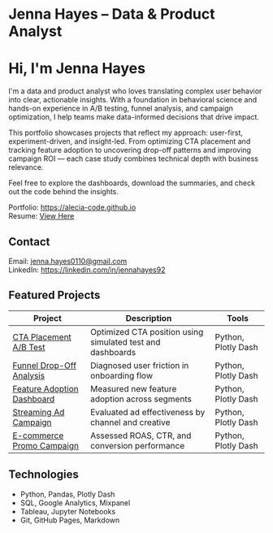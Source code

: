 # Jenna Hayes – Data & Product Analyst

# Hi, I'm Jenna Hayes

I'm a data and product analyst who loves translating complex user behavior into clear, actionable insights. With a foundation in behavioral science and hands-on experience in A/B testing, funnel analysis, and campaign optimization, I help teams make data-informed decisions that drive impact.

This portfolio showcases projects that reflect my approach: user-first, experiment-driven, and insight-led. From optimizing CTA placement and tracking feature adoption to uncovering drop-off patterns and improving campaign ROI — each case study combines technical depth with business relevance.

Feel free to explore the dashboards, download the summaries, and check out the code behind the insights.

Portfolio: https://alecia-code.github.io  
Resume: [View Here](docs/resume.md)

## Contact

Email: jenna.hayes0110@gmail.com  
LinkedIn: https://linkedin.com/in/jennahayes92

## Featured Projects

| Project | Description | Tools |
|--------|-------------|-------|
| [CTA Placement A/B Test](docs/cta-ab-test.md) | Optimized CTA position using simulated test and dashboards | Python, Plotly Dash |
| [Funnel Drop-Off Analysis](docs/funnel-dropoff.md) | Diagnosed user friction in onboarding flow | Python, Plotly Dash |
| [Feature Adoption Dashboard](docs/feature-adoption.md) | Measured new feature adoption across segments | Python, Plotly Dash |
| [Streaming Ad Campaign](docs/streaming-campaign.md) | Evaluated ad effectiveness by channel and creative | Python, Plotly Dash |
| [E-commerce Promo Campaign](docs/ecommerce-campaign.md) | Assessed ROAS, CTR, and conversion performance | Python, Plotly Dash |

## Technologies

- Python, Pandas, Plotly Dash  
- SQL, Google Analytics, Mixpanel  
- Tableau, Jupyter Notebooks  
- Git, GitHub Pages, Markdown




